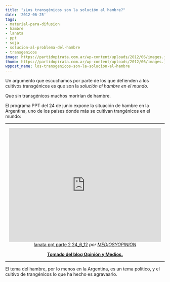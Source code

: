 ```yaml
---
title: "¿Los transgénicos son la solución al hambre?"
date: '2012-06-25'
tags:
- material-para-difusion
- hambre
- lanata
- ppt
- soja
- solucion-al-problema-del-hambre
- transgenicos
image: https://partidopirata.com.ar/wp-content/uploads/2012/06/images.jpg
thumb: https://partidopirata.com.ar/wp-content/uploads/2012/06/images.jpg
wppost_name: los-transgenicos-son-la-solucion-al-hambre
---
```


Un argumento que escuchamos por parte de los que defienden a los cultivos transgénicos es que son la <em>solución al hambre en el mundo.</em>

Que sin transgénicos muchos morirían de hambre.

El programa PPT del 24 de junio expone la situación de hambre en la Argentina, uno de los países donde más se cultivan trangénicos en el mundo:

<hr />

<center>
<iframe src="http://www.dailymotion.com/embed/video/xrqql8_lanata-ppt-parte-2-24-6-12_news" frameborder="0" width="480" height="360"></iframe>
<a href="http://www.dailymotion.com/video/xrqql8_lanata-ppt-parte-2-24-6-12_news" target="_blank">lanata ppt parte 2 24_6_12</a> <em>por <a href="http://www.dailymotion.com/MEDIOSYOPINION" target="_blank">MEDIOSYOPINION</a></em></center>
<p style="text-align: center;"><strong><a href="http://opinionymedios.blogspot.com/2012/06/lanata-periodismo-para-todos-ppt_25.html" target="_blank">Tomado del blog Opinión y Medios.</a></strong></p>


<hr />

El tema del hambre, por lo menos en la Argentina, es un tema político, y el cultivo de trangénicos lo que ha hecho es agravaarlo.
